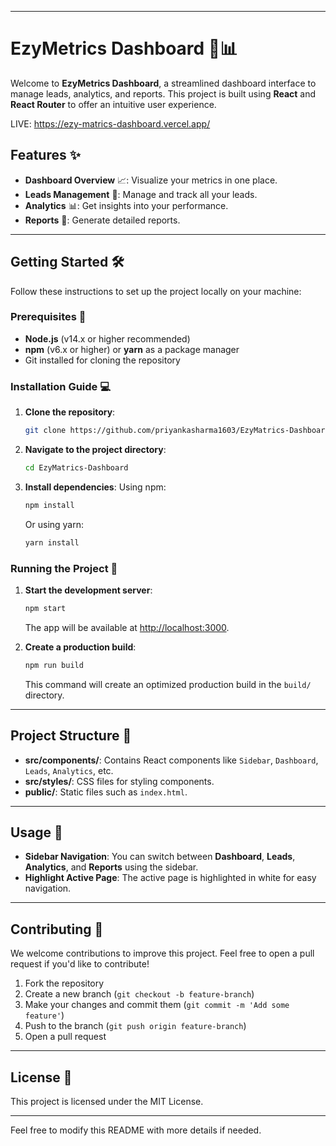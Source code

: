 
---

# EzyMetrics Dashboard 🚀📊

Welcome to **EzyMetrics Dashboard**, a streamlined dashboard interface to manage leads, analytics, and reports. This project is built using **React** and **React Router** to offer an intuitive user experience.


LIVE: https://ezy-matrics-dashboard.vercel.app/

## Features ✨

- **Dashboard Overview** 📈: Visualize your metrics in one place.
- **Leads Management** 👥: Manage and track all your leads.
- **Analytics** 📊: Get insights into your performance.
- **Reports** 📝: Generate detailed reports.

---

## Getting Started 🛠️

Follow these instructions to set up the project locally on your machine:

### Prerequisites 📝

- **Node.js** (v14.x or higher recommended)
- **npm** (v6.x or higher) or **yarn** as a package manager
- Git installed for cloning the repository

### Installation Guide 💻

1. **Clone the repository**:
   ```bash
   git clone https://github.com/priyankasharma1603/EzyMatrics-Dashboard.git
   ```

2. **Navigate to the project directory**:
   ```bash
   cd EzyMatrics-Dashboard
   ```

3. **Install dependencies**:
   Using npm:
   ```bash
   npm install
   ```

   Or using yarn:
   ```bash
   yarn install
   ```

### Running the Project 🚀

1. **Start the development server**:
   ```bash
   npm start
   ```

   The app will be available at [http://localhost:3000](http://localhost:3000).

2. **Create a production build**:
   ```bash
   npm run build
   ```

   This command will create an optimized production build in the `build/` directory.

---

## Project Structure 📂

- **src/components/**: Contains React components like `Sidebar`, `Dashboard`, `Leads`, `Analytics`, etc.
- **src/styles/**: CSS files for styling components.
- **public/**: Static files such as `index.html`.

---

## Usage 💼

- **Sidebar Navigation**: You can switch between **Dashboard**, **Leads**, **Analytics**, and **Reports** using the sidebar.
- **Highlight Active Page**: The active page is highlighted in white for easy navigation.

---

## Contributing 🤝

We welcome contributions to improve this project. Feel free to open a pull request if you'd like to contribute!

1. Fork the repository
2. Create a new branch (`git checkout -b feature-branch`)
3. Make your changes and commit them (`git commit -m 'Add some feature'`)
4. Push to the branch (`git push origin feature-branch`)
5. Open a pull request

---

## License 📜

This project is licensed under the MIT License.

---

Feel free to modify this README with more details if needed.
